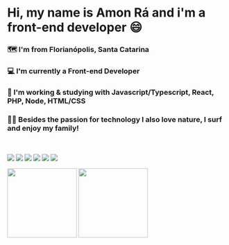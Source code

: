 <h1>Hi, my name is Amon Rá and i'm a front-end developer 😄</h1>

<h3>🗺️ I'm from Florianópolis, Santa Catarina</h3>
<h3>💻 I'm currently a Front-end Developer</h3>
<h3>📱 I'm working & studying with Javascript/Typescript, React, PHP, Node, HTML/CSS</h3>
<h3>🏄‍♂️ Besides the passion for technology I also love nature, I surf and enjoy my family!</h3>

<br><br>
<img src="https://img.shields.io/badge/HTML5-E34F26?style=for-the-badge&logo=html5&logoColor=white"></img>
<img src="https://img.shields.io/badge/CSS3-1572B6?style=for-the-badge&logo=css3&logoColor=white"></img>
<img src="https://img.shields.io/badge/JavaScript-F7DF1E?style=for-the-badge&logo=javascript&logoColor=black"></img>
<img src="https://img.shields.io/badge/TypeScript-007ACC?style=for-the-badge&logo=typescript&logoColor=white"></img>
<img src="https://img.shields.io/badge/React-20232A?style=for-the-badge&logo=react&logoColor=61DAFB"></img>
<img src="https://img.shields.io/badge/PHP-777BB4?style=for-the-badge&logo=php&logoColor=white"></img>

<div align="left">
  <img height="160em" src="https://github-readme-stats.vercel.app/api?user=amonradev&username=amonradev&count_private=true&show_icons=true&theme=tokyonight&include_all_commits=true"/>
  <img height="160em" src="https://github-readme-stats.vercel.app/api/top-langs/?user=amonradev&username=amonradev&layout=compact&langs_count=7&theme=tokyonight&include_all_commits=true&count_private=true"/>
</div>
